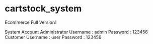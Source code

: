 # cartstock_system
 Ecommerce Full Version1
 
 System Account
Administrator Username : admin Password : 123456
Customer Username : user Password : 123456
